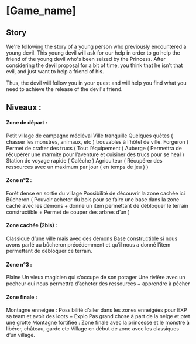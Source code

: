 # [Game_name]

## Story 
We're following the story of a young person who previously encountered a young devil. 
This young devil will ask for our help in order to go help the friend of the young devil who's been seized by the Princess.
After considering the devil proposal for a bit of time, you think that he isn't that evil, and just want to help a friend of his. 

Thus, the devil will follow you in your quest and will help you find what you need to achieve the release of the devil's friend.

## Niveaux : 
#### Zone de départ : 
Petit village de campagne médiéval
Ville tranquille
Quelques quêtes ( chasser les monstres, animaux, etc ) trouvables à l'hôtel de ville.
Forgeron ( Permet de crafter des trucs ( Tout l’équipement )
Auberge ( Permettra de récupérer une marmite pour l’aventure et cuisiner des trucs pour se heal )
Station de voyage rapide ( Calèche )
Agriculteur ( Récupérer des ressources avec un maximum par jour ( en temps de jeu ) )

#### Zone n°2 : 
Forêt dense en sortie du village
Possibilité de découvrir la zone cachée ici 
Bûcheron ( Pouvoir acheter du bois pour se faire une base dans la zone caché avec les démons + donne un item permettant de débloquer le terrain constructible + Permet de couper des arbres d’un  )

#### Zone cachée (2bis) : 
Classique d’une ville mais avec des démons 
Base constructible si nous avons parlé au bûcheron précédemment et qu’il nous a donné l’item permettant de débloquer ce terrain.

#### Zone n°3 : 
Plaine 
Un vieux magicien qui s’occupe de son potager
Une rivière avec un pecheur qui nous permettra d’acheter des ressources + apprendre à pêcher 


#### Zone finale : 
Montagne enneigée : 
Possibilité d’aller dans les zones enneigées pour EXP sa team et avoir des loots + Explo
Pas grand chose à part de la neige et ptet une grotte
Montagne fortifiée : 
Zone finale avec la princesse et le monstre à libérer, château, garde etc
Village en début de zone avec les classiques d’un village. 
